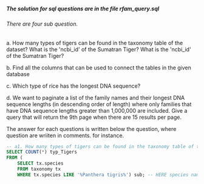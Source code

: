 ##### The solution for sql questions are in the file rfam_query.sql

###### There are four sub question.

a. How many types of tigers can be found in the taxonomy table of the dataset? What is the 'ncbi_id' of the Sumatran Tiger? 
What is the 'ncbi_id' of the Sumatran Tiger?

b. Find all the columns that can be used to connect the tables in the given database

c. Which type of rice has the longest DNA sequence?

d. We want to paginate a list of the family names and their longest DNA sequence lengths (in descending order of length)
where only families that have DNA sequence lengths greater than 1,000,000 are included. Give a query that will return
the 9th page when there are 15 results per page.

The answer for each questions is written below the question, where question are wriiten in comments.
for instance.

``` SQL Query
-- a1. How many types of tigers can be found in the taxonomy table of the dataset? What is the 'ncbi_id' of the Sumatran Tiger?
SELECT COUNT(*) typ_Tigers
FROM (
    SELECT tx.species
    FROM taxonomy tx
    WHERE tx.species LIKE '%Panthera tigris%') sub; -- HERE species name of tiger is Panthera tigris
```
